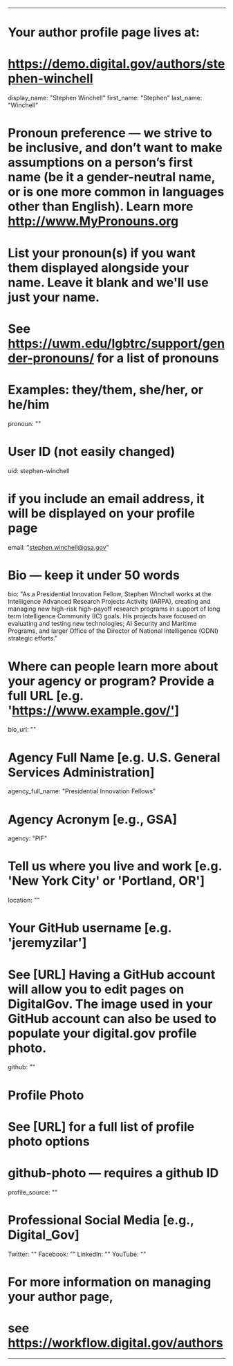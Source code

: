 
---

# Your author profile page lives at:
# https://demo.digital.gov/authors/stephen-winchell

display_name: "Stephen Winchell"
first_name: "Stephen"
last_name: "Winchell"

# Pronoun preference — we strive to be inclusive, and don’t want to make assumptions on a person’s first name (be it a gender-neutral name, or is one more common in languages other than English). Learn more http://www.MyPronouns.org
# List your pronoun(s) if you want them displayed alongside your name. Leave it blank and we'll use just your name.
# See https://uwm.edu/lgbtrc/support/gender-pronouns/ for a list of pronouns
# Examples: they/them, she/her, or he/him
pronoun: ""

# User ID (not easily changed)
uid: stephen-winchell

# if you include an email address, it will be displayed on your profile page
email: "stephen.winchell@gsa.gov"

# Bio — keep it under 50 words
bio: "As a Presidential Innovation Fellow, Stephen Winchell works at the Intelligence Advanced Research Projects Activity (IARPA), creating and managing new high-risk high-payoff research programs in support of long term Intelligence Community (IC) goals. His projects have focused on evaluating and testing new technologies; AI Security and Maritime Programs, and larger Office of the Director of National Intelligence (ODNI) strategic efforts."

# Where can people learn more about your agency or program? Provide a full URL [e.g. 'https://www.example.gov/']
bio_url: ""

# Agency Full Name [e.g. U.S. General Services Administration]
agency_full_name: "Presidential Innovation Fellows"

# Agency Acronym [e.g., GSA]
agency: "PIF"

# Tell us where you live and work [e.g. 'New York City' or 'Portland, OR']
location: ""

# Your GitHub username [e.g. 'jeremyzilar']
# See [URL] Having a GitHub account will allow you to edit pages on DigitalGov. The image used in your GitHub account can also be used to populate your digital.gov profile photo.
github: ""

# Profile Photo
# See [URL] for a full list of profile photo options
# github-photo — requires a github ID
profile_source: ""

# Professional Social Media [e.g., Digital_Gov]
Twitter: ""
Facebook: ""
LinkedIn: ""
YouTube: ""

# For more information on managing your author page,
# see https://workflow.digital.gov/authors

---
